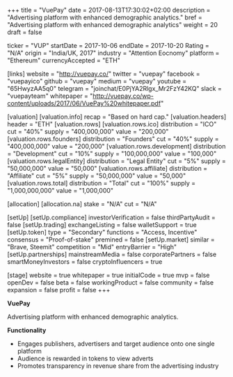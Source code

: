 +++
title = "VuePay"
date = 2017-08-13T17:30:02+02:00
description = "Advertising platform with enhanced demographic analytics."
bref = "Advertising platform with enhanced demographic analytics"
weight = 20
draft = false

ticker = "VUP"
startDate = 2017-10-06
endDate = 2017-10-20
Rating = "N/A"
origin = "India/UK, 2017"
industry = "Attention Eocnomy"
platform = "Ethereum"
currencyAccepted = "ETH"

[links]
  website = "http://vuepay.co/"
  twitter = "vuepay"
  facebook = "vuepayico"
  github = "vuepay"
  medium = "vuepay"
  youtube = "65HwyzAA5q0"
  telegram = "joinchat/E0PjYA2Rlgx_Mr2FzY42KQ"
  slack = "vuepayteam"
  whitepaper = "http://vuepay.co/wp-content/uploads/2017/06/VuePay%20whitepaper.pdf"

[valuation]
  [valuation.info]
    recap = "Based on hard cap."
  [valuation.headers]
    header = "ETH"
  [valuation.rows]
    [valuation.rows.ico]
      distribution = "ICO"
      cut = "40%"
      supply = "400,000,000"
      value = "200,000"
    [valuation.rows.founders]
      distribution = "Founders"
      cut = "40%"
      supply = "400,000,000"
      value = "200,000"
    [valuation.rows.development]
      distribution = "Development"
      cut = "10%"
      supply = "100,000,000"
      value = "100,000"
    [valuation.rows.legalEntity]
      distribution = "Legal Entity"
      cut = "5%"
      supply = "50,000,000"
      value = "50,000"
    [valuation.rows.affiliate]
      distribution = "Affiliate"
      cut = "5%"
      supply = "50,000,000"
      value = "50,000"
    [valuation.rows.total]
      distribution = "Total"
      cut = "100%"
      supply = "1,000,000,000"
      value = "1,000,000"

[allocation]
  [allocation.na]
    stake = "N/A"
    cut = "N/A"

[setUp]
  [setUp.compliance]
    investorVerification = false
    thirdPartyAudit = false
  [setUp.trading]
    exchangeListing = false
    walletSupport = true
  [setUp.token]
    type = "Secondary"
    functions = "Access, Incentive"
    consensus = "Proof-of-stake"
    premined = false
  [setUp.market]
    similar = "Brave, Steemit"
    competition = "Mid"
    entryBarrier = "High"
  [setUp.partnerships]
    mainstreamMedia = false
    corporatePartners = false
    smartMoneyInvestors = false
    cryptoInfluencers = true

[stage]
  website = true
  whitepaper = true
  initialCode = true
  mvp = false
  openDev = false
  beta = false
  workingProduct = false
  community = false
  expansion = false
  profit = false
+++

**VuePay**

Advertising platform with enhanced demographic analytics.


**Functionality**

* Engages publishers, advertisers and target audience onto one single platform
* Audience is rewarded in tokens to view adverts
* Promotes transparency in revenue share from the advertising industry
